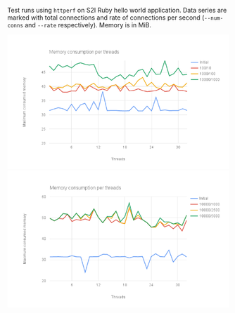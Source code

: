 Test runs using `httperf` on S2I Ruby hello world application. Data series are
marked with total connections and rate of connections per second (`--num-conns`
and `--rate` respectively). Memory is in MiB.

![Data from first run](sti-ruby-1.png)
![Data from second run](sti-ruby-2.png)
